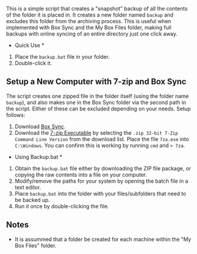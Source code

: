 This is a simple script that creates a "snapshot" backup of all the contents of the folder it is placed in. It creates a new folder named `backup` and excludes this folder from the archiving process. This is useful when implemented with Box Sync and the My Box Files folder, making full backups with online syncing of an entire directory just one click away.

* Quick Use *
1. Place the `backup.bat` file in your folder.
2. Double-click it.

## Setup a New Computer with 7-zip and Box Sync ##
The script creates one zipped file in the folder itself (using the folder name `backup`), and also makes one in the Box Sync folder via the second path in the script. Either of these can be excluded depending on your needs. Setup follows:

1. Download [Box Sync](https://app.box.com/download-box-sync/).
2. Download the [7-zip Executable](http://www.7-zip.org/download.html) by selecting the `.zip 32-bit 7-Zip Command Line Version` from the download list. Place the file `7za.exe` into `C:\Windows`. You can confirm this is working by running `cmd` and `> 7za`.

* Using Backup.bat *
1. Obtain the `backup.bat` file either by downloading the ZIP file package, or copying the raw contents into a file on your computer.
2. Modify/remove the paths for your system by opening the batch file in a text editor.
3. Place `backup.bat` into the folder with your files/subfolders that need to be backed up.
4. Run it once by double-clicking the file.

## Notes ##
* It is assummed that a folder be created for each machine within the "My Box Files" folder.
